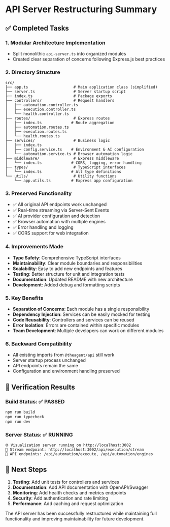 # API Server Restructuring Summary

## ✅ Completed Tasks

### 1. **Modular Architecture Implementation**
- Split monolithic `api-server.ts` into organized modules
- Created clear separation of concerns following Express.js best practices

### 2. **Directory Structure**
```
src/
├── app.ts                    # Main application class (simplified)
├── server.ts                 # Server startup script
├── index.ts                  # Package exports
├── controllers/              # Request handlers
│   ├── automation.controller.ts
│   ├── execution.controller.ts
│   └── health.controller.ts
├── routes/                   # Express routes
│   ├── index.ts             # Route aggregation
│   ├── automation.routes.ts
│   ├── execution.routes.ts
│   └── health.routes.ts
├── services/                 # Business logic
│   ├── index.ts
│   ├── config.service.ts    # Environment & AI configuration
│   └── automation.service.ts # Browser automation logic
├── middleware/               # Express middleware
│   └── index.ts             # CORS, logging, error handling
├── types/                    # TypeScript interfaces
│   └── index.ts             # All type definitions
└── utils/                    # Utility functions
    └── app.utils.ts         # Express app configuration
```

### 3. **Preserved Functionality**
- ✅ All original API endpoints work unchanged
- ✅ Real-time streaming via Server-Sent Events
- ✅ AI provider configuration and detection
- ✅ Browser automation with multiple engines
- ✅ Error handling and logging
- ✅ CORS support for web integration

### 4. **Improvements Made**
- **Type Safety**: Comprehensive TypeScript interfaces
- **Maintainability**: Clear module boundaries and responsibilities
- **Scalability**: Easy to add new endpoints and features
- **Testing**: Better structure for unit and integration tests
- **Documentation**: Updated README with new architecture
- **Development**: Added debug and formatting scripts

### 5. **Key Benefits**
- **Separation of Concerns**: Each module has a single responsibility
- **Dependency Injection**: Services can be easily mocked for testing
- **Code Reusability**: Controllers and services can be reused
- **Error Isolation**: Errors are contained within specific modules
- **Team Development**: Multiple developers can work on different modules

### 6. **Backward Compatibility**
- All existing imports from `@theagent/api` still work
- Server startup process unchanged
- API endpoints remain the same
- Configuration and environment handling preserved

## 🚀 Verification Results

### Build Status: ✅ PASSED
```bash
npm run build
npm run typecheck
npm run dev
```

### Server Status: ✅ RUNNING
```
🌐 Visualization server running on http://localhost:3002
📡 Stream endpoint: http://localhost:3002/api/execution/stream
🔧 API endpoints: /api/automation/execute, /api/automation/engines
```

## 🎯 Next Steps

1. **Testing**: Add unit tests for controllers and services
2. **Documentation**: Add API documentation with OpenAPI/Swagger
3. **Monitoring**: Add health checks and metrics endpoints
4. **Security**: Add authentication and rate limiting
5. **Performance**: Add caching and request optimization

The API server has been successfully restructured while maintaining full functionality and improving maintainability for future development.
